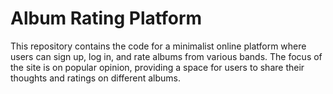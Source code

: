 # Album Rating Platform
This repository contains the code for a minimalist online platform where users can sign up, log in, and rate albums from various bands. The focus of the site is on popular opinion, providing a space for users to share their thoughts and ratings on different albums.
